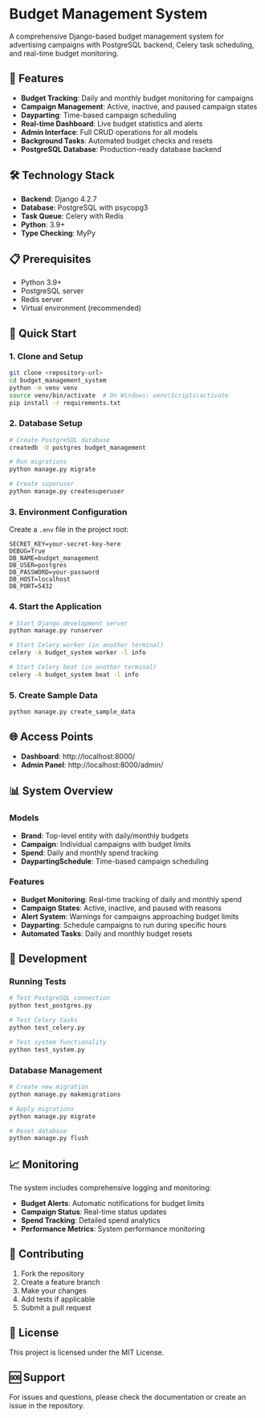 # Budget Management System

A comprehensive Django-based budget management system for advertising campaigns with PostgreSQL backend, Celery task scheduling, and real-time budget monitoring.

## 🚀 Features

- **Budget Tracking**: Daily and monthly budget monitoring for campaigns
- **Campaign Management**: Active, inactive, and paused campaign states
- **Dayparting**: Time-based campaign scheduling
- **Real-time Dashboard**: Live budget statistics and alerts
- **Admin Interface**: Full CRUD operations for all models
- **Background Tasks**: Automated budget checks and resets
- **PostgreSQL Database**: Production-ready database backend

## 🛠️ Technology Stack

- **Backend**: Django 4.2.7
- **Database**: PostgreSQL with psycopg3
- **Task Queue**: Celery with Redis
- **Python**: 3.9+
- **Type Checking**: MyPy

## 📋 Prerequisites

- Python 3.9+
- PostgreSQL server
- Redis server
- Virtual environment (recommended)

## 🚀 Quick Start

### 1. Clone and Setup

```bash
git clone <repository-url>
cd budget_management_system
python -m venv venv
source venv/bin/activate  # On Windows: venv\Scripts\activate
pip install -r requirements.txt
```

### 2. Database Setup

```bash
# Create PostgreSQL database
createdb -U postgres budget_management

# Run migrations
python manage.py migrate

# Create superuser
python manage.py createsuperuser
```

### 3. Environment Configuration

Create a `.env` file in the project root:

```env
SECRET_KEY=your-secret-key-here
DEBUG=True
DB_NAME=budget_management
DB_USER=postgres
DB_PASSWORD=your-password
DB_HOST=localhost
DB_PORT=5432
```

### 4. Start the Application

```bash
# Start Django development server
python manage.py runserver

# Start Celery worker (in another terminal)
celery -A budget_system worker -l info

# Start Celery beat (in another terminal)
celery -A budget_system beat -l info
```

### 5. Create Sample Data

```bash
python manage.py create_sample_data
```

## 🌐 Access Points

- **Dashboard**: http://localhost:8000/
- **Admin Panel**: http://localhost:8000/admin/

## 📊 System Overview

### Models

- **Brand**: Top-level entity with daily/monthly budgets
- **Campaign**: Individual campaigns with budget limits
- **Spend**: Daily and monthly spend tracking
- **DaypartingSchedule**: Time-based campaign scheduling

### Features

- **Budget Monitoring**: Real-time tracking of daily and monthly spend
- **Campaign States**: Active, inactive, and paused with reasons
- **Alert System**: Warnings for campaigns approaching budget limits
- **Dayparting**: Schedule campaigns to run during specific hours
- **Automated Tasks**: Daily and monthly budget resets

## 🔧 Development

### Running Tests

```bash
# Test PostgreSQL connection
python test_postgres.py

# Test Celery tasks
python test_celery.py

# Test system functionality
python test_system.py
```

### Database Management

```bash
# Create new migration
python manage.py makemigrations

# Apply migrations
python manage.py migrate

# Reset database
python manage.py flush
```

## 📈 Monitoring

The system includes comprehensive logging and monitoring:

- **Budget Alerts**: Automatic notifications for budget limits
- **Campaign Status**: Real-time status updates
- **Spend Tracking**: Detailed spend analytics
- **Performance Metrics**: System performance monitoring

## 🤝 Contributing

1. Fork the repository
2. Create a feature branch
3. Make your changes
4. Add tests if applicable
5. Submit a pull request

## 📝 License

This project is licensed under the MIT License.

## 🆘 Support

For issues and questions, please check the documentation or create an issue in the repository.